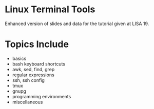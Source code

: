 # Linux Terminal Tools
Enhanced version of slides and data for the tutorial given at LISA 19.

# Topics Include
 - basics
 - bash keyboard shortcuts
 - awk, sed, find, grep
 - regular expressions
 - ssh, ssh config
 - tmux
 - gnupg
 - programming environments
 - miscellaneous
